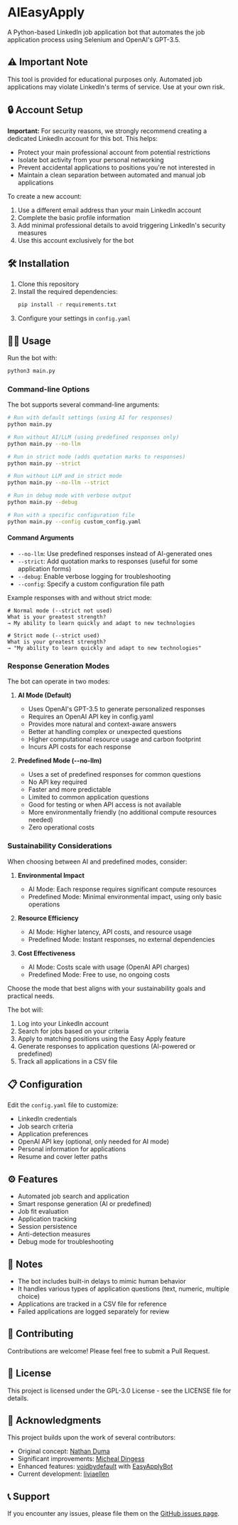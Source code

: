 # AIEasyApply

A Python-based LinkedIn job application bot that automates the job application process using Selenium and OpenAI's GPT-3.5.

## ⚠️ Important Note

This tool is provided for educational purposes only. Automated job applications may violate LinkedIn's terms of service. Use at your own risk.

## 🔒 Account Setup

**Important:** For security reasons, we strongly recommend creating a dedicated LinkedIn account for this bot. This helps:

- Protect your main professional account from potential restrictions
- Isolate bot activity from your personal networking
- Prevent accidental applications to positions you're not interested in
- Maintain a clean separation between automated and manual job applications

To create a new account:
1. Use a different email address than your main LinkedIn account
2. Complete the basic profile information
3. Add minimal professional details to avoid triggering LinkedIn's security measures
4. Use this account exclusively for the bot

## 🛠️ Installation

1. Clone this repository
2. Install the required dependencies:
   ```bash
   pip install -r requirements.txt
   ```
3. Configure your settings in `config.yaml`

## 🏃‍♂️ Usage

Run the bot with:

```bash
python3 main.py
```

### Command-line Options

The bot supports several command-line arguments:

```bash
# Run with default settings (using AI for responses)
python main.py

# Run without AI/LLM (using predefined responses only)
python main.py --no-llm

# Run in strict mode (adds quotation marks to responses)
python main.py --strict

# Run without LLM and in strict mode
python main.py --no-llm --strict

# Run in debug mode with verbose output
python main.py --debug

# Run with a specific configuration file
python main.py --config custom_config.yaml
```

#### Command Arguments

- `--no-llm`: Use predefined responses instead of AI-generated ones
- `--strict`: Add quotation marks to responses (useful for some application forms)
- `--debug`: Enable verbose logging for troubleshooting
- `--config`: Specify a custom configuration file path

Example responses with and without strict mode:

```
# Normal mode (--strict not used)
What is your greatest strength?
→ My ability to learn quickly and adapt to new technologies

# Strict mode (--strict used)
What is your greatest strength?
→ "My ability to learn quickly and adapt to new technologies"
```

### Response Generation Modes

The bot can operate in two modes:

1. **AI Mode (Default)**
   - Uses OpenAI's GPT-3.5 to generate personalized responses
   - Requires an OpenAI API key in config.yaml
   - Provides more natural and context-aware answers
   - Better at handling complex or unexpected questions
   - Higher computational resource usage and carbon footprint
   - Incurs API costs for each response

2. **Predefined Mode (--no-llm)**
   - Uses a set of predefined responses for common questions
   - No API key required
   - Faster and more predictable
   - Limited to common application questions
   - Good for testing or when API access is not available
   - More environmentally friendly (no additional compute resources needed)
   - Zero operational costs

### Sustainability Considerations

When choosing between AI and predefined modes, consider:

1. **Environmental Impact**
   - AI Mode: Each response requires significant compute resources
   - Predefined Mode: Minimal environmental impact, using only basic operations

2. **Resource Efficiency**
   - AI Mode: Higher latency, API costs, and resource usage
   - Predefined Mode: Instant responses, no external dependencies

3. **Cost Effectiveness**
   - AI Mode: Costs scale with usage (OpenAI API charges)
   - Predefined Mode: Free to use, no ongoing costs

Choose the mode that best aligns with your sustainability goals and practical needs.

The bot will:
1. Log into your LinkedIn account
2. Search for jobs based on your criteria
3. Apply to matching positions using the Easy Apply feature
4. Generate responses to application questions (AI-powered or predefined)
5. Track all applications in a CSV file

## 📋 Configuration

Edit the `config.yaml` file to customize:
- LinkedIn credentials
- Job search criteria
- Application preferences
- OpenAI API key (optional, only needed for AI mode)
- Personal information for applications
- Resume and cover letter paths

## ⚙️ Features

- Automated job search and application
- Smart response generation (AI or predefined)
- Job fit evaluation
- Application tracking
- Session persistence
- Anti-detection measures
- Debug mode for troubleshooting

## 📝 Notes

- The bot includes built-in delays to mimic human behavior
- It handles various types of application questions (text, numeric, multiple choice)
- Applications are tracked in a CSV file for reference
- Failed applications are logged separately for review

## 🤝 Contributing

Contributions are welcome! Please feel free to submit a Pull Request.

## 📜 License

This project is licensed under the GPL-3.0 License - see the LICENSE file for details.

## 🙏 Acknowledgments

This project builds upon the work of several contributors:

- Original concept: [Nathan Duma](https://github.com/NathanDuma)
- Significant improvements: [Micheal Dingess](https://github.com/madingess/)
- Enhanced features: [voidbydefault](https://github.com/voidbydefault) with [EasyApplyBot](https://github.com/voidbydefault/EasyApplyBot)
- Current development: [liviaellen](https://github.com/liviaellen)

## 📞 Support

If you encounter any issues, please file them on the [GitHub issues page](https://github.com/liviaellen/AIEasyApply/issues).
